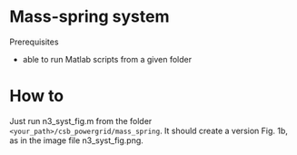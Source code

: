 # Mass-spring system

Prerequisites
- able to run Matlab scripts from a given folder

# How to

Just run n3_syst_fig.m from the folder `<your_path>/csb_powergrid/mass_spring`.  It should create a version Fig. 1b, as in the image file n3_syst_fig.png.
